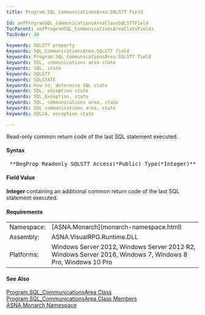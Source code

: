 ```yaml
---
title: Program.SQL_CommunicationsArea.SQLSTT Field

Id: amfProgramSQL_CommunicationsAreaClassSQLSTTField
TocParent: amfProgramSQL_CommunicationsAreaClassFields
TocOrder: 40

keywords: SQLSTT property
keywords: SQL_CommunicationsArea.SQLSTT field
keywords: Program.SQL_CommunicationsArea.SQLSTT field
keywords: SQL, communications area state
keywords: SQL, state
keywords: SQLSTT
keywords: SQLSTATE
keywords: how to, determine SQL state
keywords: SQL, exception state
keywords: SQL_Exception, state
keywords: SQL, communications area, state
keywords: SQL communications area, state
keywords: SQLCA, exception state

---
```


Read-only common return code of the last SQL statement executed.

#### Syntax
<pre class="syntax"> **BegProp Readonly SQLSTT Access(*Public) Type(*Integer)**       </pre>

#### Field Value
**Integer** containing an additional common return code of the last SQL statement executed.

#### Requirements
<table class="dttable" cellspacing="0" cellpadding="4" width="60%">
           <colgroup>
            <col width="15%" style="font-weight:bold" />
            <col width="85%" />
          </colgroup>
          <tr>
            <td>Namespace:</td>
            <td>[ASNA.Monarch](monarch-namespace.html)</td>
          </tr>
          <tr>
            <td>Assembly:</td>
            <td>ASNA.VisualRPG.Runtime.DLL</td>
          </tr>
         <tr>
            <td>Platforms:</td>
            <td> Windows Server 2012, Windows Server 2012 R2, Windows Server 2016, Windows 7, Windows 8 Pro, Windows 10 Pro</td>
         </tr>
</table>

<!-- end -->

#### See Also
[ Program.SQL_CommunicationsArea Class](program-sql-communications-area-class.html) <br /> [ Program.SQL_CommunicationsArea Class Members](program-sql-communications-area-class-members.html) <br /> [ASNA.Monarch Namespace](monarch-namespace.html) 
